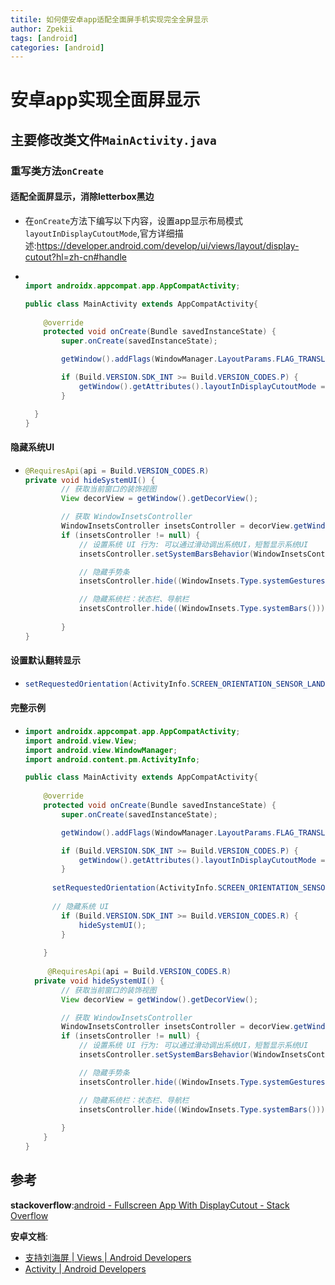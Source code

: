 ```yaml
---
titile: 如何使安卓app适配全面屏手机实现完全全屏显示
author: Zpekii
tags: [android]
categories: [android]
---
```


# 安卓app实现全面屏显示

## 主要修改类文件`MainActivity.java`

### 重写类方法`onCreate`

#### 适配全面屏显示，消除letterbox黑边

- 在`onCreate`方法下编写以下内容，设置app显示布局模式`layoutInDisplayCutoutMode`,官方详细描述:https://developer.android.com/develop/ui/views/layout/display-cutout?hl=zh-cn#handle

- ```java
  
  import androidx.appcompat.app.AppCompatActivity;
  
  public class MainActivity extends AppCompatActivity{
      
      @override
      protected void onCreate(Bundle savedInstanceState) {
          super.onCreate(savedInstanceState);
  
          getWindow().addFlags(WindowManager.LayoutParams.FLAG_TRANSLUCENT_STATUS);
  
          if (Build.VERSION.SDK_INT >= Build.VERSION_CODES.P) {
              getWindow().getAttributes().layoutInDisplayCutoutMode = WindowManager.LayoutParams.LAYOUT_IN_DISPLAY_CUTOUT_MODE_ALWAYS;
          }
  
  	}
  }
  
  ```

#### 隐藏系统UI

- ```java
  @RequiresApi(api = Build.VERSION_CODES.R)
  private void hideSystemUI() {
          // 获取当前窗口的装饰视图
          View decorView = getWindow().getDecorView();
  
          // 获取 WindowInsetsController
          WindowInsetsController insetsController = decorView.getWindowInsetsController();
          if (insetsController != null) {
              // 设置系统 UI 行为: 可以通过滑动调出系统UI，短暂显示系统UI
              insetsController.setSystemBarsBehavior(WindowInsetsController.BEHAVIOR_SHOW_TRANSIENT_BARS_BY_SWIPE);
  
              // 隐藏手势条
              insetsController.hide((WindowInsets.Type.systemGestures()));
  
              // 隐藏系统栏：状态栏、导航栏
              insetsController.hide((WindowInsets.Type.systemBars()));
              
          }
  }
  ```

#### 设置默认翻转显示

- ```java
  setRequestedOrientation(ActivityInfo.SCREEN_ORIENTATION_SENSOR_LANDSCAPE);
  ```

#### 完整示例

- ```java
  import androidx.appcompat.app.AppCompatActivity;
  import android.view.View;
  import android.view.WindowManager;
  import android.content.pm.ActivityInfo;
  
  public class MainActivity extends AppCompatActivity{
      
      @override
      protected void onCreate(Bundle savedInstanceState) {
          super.onCreate(savedInstanceState);
  
          getWindow().addFlags(WindowManager.LayoutParams.FLAG_TRANSLUCENT_STATUS);
  
          if (Build.VERSION.SDK_INT >= Build.VERSION_CODES.P) {
              getWindow().getAttributes().layoutInDisplayCutoutMode = WindowManager.LayoutParams.LAYOUT_IN_DISPLAY_CUTOUT_MODE_ALWAYS;
          }
  	
  		setRequestedOrientation(ActivityInfo.SCREEN_ORIENTATION_SENSOR_LANDSCAPE);
  	
      	// 隐藏系统 UI
          if (Build.VERSION.SDK_INT >= Build.VERSION_CODES.R) {
              hideSystemUI();
          }
          
      }
  	
       @RequiresApi(api = Build.VERSION_CODES.R)
  	private void hideSystemUI() {
          // 获取当前窗口的装饰视图
          View decorView = getWindow().getDecorView();
  
          // 获取 WindowInsetsController
          WindowInsetsController insetsController = decorView.getWindowInsetsController();
          if (insetsController != null) {
              // 设置系统 UI 行为: 可以通过滑动调出系统UI，短暂显示系统UI
              insetsController.setSystemBarsBehavior(WindowInsetsController.BEHAVIOR_SHOW_TRANSIENT_BARS_BY_SWIPE);
  
              // 隐藏手势条
              insetsController.hide((WindowInsets.Type.systemGestures()));
  
              // 隐藏系统栏：状态栏、导航栏
              insetsController.hide((WindowInsets.Type.systemBars()));
              
          }
      }
  }
  ```

## 参考

**stackoverflow**:[android - Fullscreen App With DisplayCutout - Stack Overflow](https://stackoverflow.com/questions/49190381/fullscreen-app-with-displaycutout)

**安卓文档**:

- [支持刘海屏  | Views  | Android Developers](https://developer.android.com/develop/ui/views/layout/display-cutout?hl=zh-cn)
- [Activity  | Android Developers](https://developer.android.com/reference/android/app/Activity)

